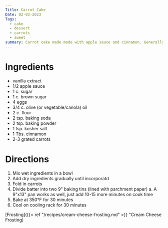 ```yaml
---
Title: Carrot Cake
Date: 02-03-2023
Tags:
  - cake
  - dessert
  - carrots
  - sweet
summary: Carrot cake made made with apple sauce and cinnamon. Generally made with cream cheese frosting.
---
```


# Ingredients
- vanilla extract
- 1/2 apple sauce
- 1 c. sugar
- 1 c. brown sugar
- 4 eggs
- 3/4 c. olive (or vegetable/canola) oil
- 2 c. flour
- 2 tsp. baking soda
- 2 tsp. baking powder
- 1 tsp. kosher salt
- 1 Tbs. cinnamon
- 2-3 grated carrots

# Directions
1. Mix wet ingredients in a bowl
2. Add dry ingredients gradually until incorporatd
3. Fold in carrots
4. Divide batter into two 9" baking tins (lined with parchment paper)
	a. A 9"x13" pan works as well, just add 10-15 more minutes on cook time
5. Bake at 350°F for 30 minutes
6. Cool on cooling rack for 30 minutes

[Frosting]({{< ref "/recipes/cream-cheese-frosting.md" >}} "Cream Cheese Frosting)
